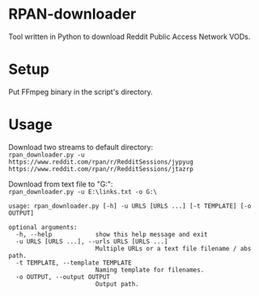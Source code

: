 # RPAN-downloader
Tool written in Python to download Reddit Public Access Network VODs.

# Setup
Put FFmpeg binary in the script's directory.

# Usage
Download two streams to default directory:  
`rpan_downloader.py -u https://www.reddit.com/rpan/r/RedditSessions/jypyug https://www.reddit.com/rpan/r/RedditSessions/jtazrp`

Download from text file to "G:\":  
`rpan_downloader.py -u E:\links.txt -o G:\`
```
usage: rpan_downloader.py [-h] -u URLS [URLS ...] [-t TEMPLATE] [-o OUTPUT]

optional arguments:
  -h, --help            show this help message and exit
  -u URLS [URLS ...], --urls URLS [URLS ...]
                        Multiple URLs or a text file filename / abs path.
  -t TEMPLATE, --template TEMPLATE
                        Naming template for filenames.
  -o OUTPUT, --output OUTPUT
                        Output path.
``` 
